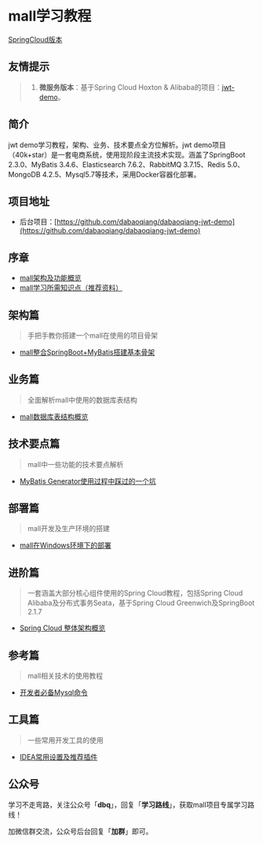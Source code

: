 # mall学习教程
<p>
<a href="https://github.com/dabaoqiang/dabaoqiang-jwt-demo">SpringCloud版本</a>
</p>

## 友情提示
> 1. **微服务版本**：基于Spring Cloud Hoxton & Alibaba的项目：[jwt-demo](https://github.com/dabaoqiang/dabaoqiang-jwt-demo)。


## 简介
jwt demo学习教程，架构、业务、技术要点全方位解析。jwt demo项目（40k+star）是一套电商系统，使用现阶段主流技术实现。涵盖了SpringBoot 2.3.0、MyBatis 3.4.6、Elasticsearch 7.6.2、RabbitMQ 3.7.15、Redis 5.0、MongoDB 4.2.5、Mysql5.7等技术，采用Docker容器化部署。

## 项目地址
- 后台项目：[https://github.com/dabaoqiang/dabaoqiang-jwt-demo](https://github.com/dabaoqiang/dabaoqiang-jwt-demo)


## 序章
- [mall架构及功能概览](foreword/mall_foreword_01.md)
- [mall学习所需知识点（推荐资料）](foreword/mall_foreword_02.md)

## 架构篇
> 手把手教你搭建一个mall在使用的项目骨架

- [mall整合SpringBoot+MyBatis搭建基本骨架](architect/mall_arch_01.md)


## 业务篇
> 全面解析mall中使用的数据库表结构

- [mall数据库表结构概览](database/mall_database_overview.md)


## 技术要点篇
> mall中一些功能的技术要点解析

- [MyBatis Generator使用过程中踩过的一个坑](technology/mybatis_mapper.md)


## 部署篇
> mall开发及生产环境的搭建

- [mall在Windows环境下的部署](deploy/mall_deploy_windows.md)



## 进阶篇
> 一套涵盖大部分核心组件使用的Spring Cloud教程，包括Spring Cloud Alibaba及分布式事务Seata，基于Spring Cloud Greenwich及SpringBoot 2.1.7

- [Spring Cloud 整体架构概览](cloud/springcloud.md)


## 参考篇
> mall相关技术的使用教程

- [开发者必备Mysql命令](reference/mysql.md)


## 工具篇
> 一些常用开发工具的使用

- [IDEA常用设置及推荐插件](reference/idea.md)


## 公众号

学习不走弯路，关注公众号「**dbq**」，回复「**学习路线**」，获取mall项目专属学习路线！

加微信群交流，公众号后台回复「**加群**」即可。


